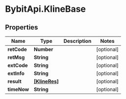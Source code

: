 # BybitApi.KlineBase

## Properties
Name | Type | Description | Notes
------------ | ------------- | ------------- | -------------
**retCode** | **Number** |  | [optional] 
**retMsg** | **String** |  | [optional] 
**extCode** | **String** |  | [optional] 
**extInfo** | **String** |  | [optional] 
**result** | [**[KlineRes]**](KlineRes.md) |  | [optional] 
**timeNow** | **String** |  | [optional] 


